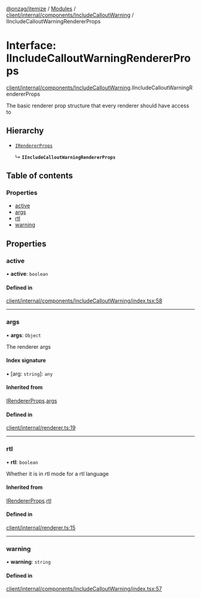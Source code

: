 [@onzag/itemize](../README.md) / [Modules](../modules.md) / [client/internal/components/IncludeCalloutWarning](../modules/client_internal_components_IncludeCalloutWarning.md) / IIncludeCalloutWarningRendererProps

# Interface: IIncludeCalloutWarningRendererProps

[client/internal/components/IncludeCalloutWarning](../modules/client_internal_components_IncludeCalloutWarning.md).IIncludeCalloutWarningRendererProps

The basic renderer prop structure that
every renderer should have access to

## Hierarchy

- [`IRendererProps`](client_internal_renderer.IRendererProps.md)

  ↳ **`IIncludeCalloutWarningRendererProps`**

## Table of contents

### Properties

- [active](client_internal_components_IncludeCalloutWarning.IIncludeCalloutWarningRendererProps.md#active)
- [args](client_internal_components_IncludeCalloutWarning.IIncludeCalloutWarningRendererProps.md#args)
- [rtl](client_internal_components_IncludeCalloutWarning.IIncludeCalloutWarningRendererProps.md#rtl)
- [warning](client_internal_components_IncludeCalloutWarning.IIncludeCalloutWarningRendererProps.md#warning)

## Properties

### active

• **active**: `boolean`

#### Defined in

[client/internal/components/IncludeCalloutWarning/index.tsx:58](https://github.com/onzag/itemize/blob/73e0c39e/client/internal/components/IncludeCalloutWarning/index.tsx#L58)

___

### args

• **args**: `Object`

The renderer args

#### Index signature

▪ [arg: `string`]: `any`

#### Inherited from

[IRendererProps](client_internal_renderer.IRendererProps.md).[args](client_internal_renderer.IRendererProps.md#args)

#### Defined in

[client/internal/renderer.ts:19](https://github.com/onzag/itemize/blob/73e0c39e/client/internal/renderer.ts#L19)

___

### rtl

• **rtl**: `boolean`

Whether it is in rtl mode for a rtl language

#### Inherited from

[IRendererProps](client_internal_renderer.IRendererProps.md).[rtl](client_internal_renderer.IRendererProps.md#rtl)

#### Defined in

[client/internal/renderer.ts:15](https://github.com/onzag/itemize/blob/73e0c39e/client/internal/renderer.ts#L15)

___

### warning

• **warning**: `string`

#### Defined in

[client/internal/components/IncludeCalloutWarning/index.tsx:57](https://github.com/onzag/itemize/blob/73e0c39e/client/internal/components/IncludeCalloutWarning/index.tsx#L57)
